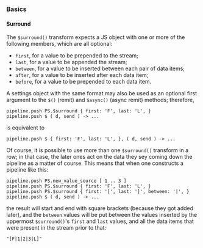 

### Basics

#### Surround

The `$surround()` transform expects a JS object with one or more of the
following members, which are all optional:

* `first`, for a value to be prepended to the stream;
* `last`, for a value to be appended the stream;
* `between`, for a value to be inserted between each pair of data items;
* `after`, for a value to be inserted after each data item;
* `before`, for a value to be prepended to each data item.

A settings object with the same format may also be used as an optional first
argument to the `$()` (remit) and `$async()` (async remit) methods; therefore,

```
pipeline.push PS.$surround { first: 'F', last: 'L', }
pipeline.push $ ( d, send ) -> ...
```

is equivalent to

```
pipeline.push $ { first: 'F', last: 'L', }, ( d, send ) -> ...
```

Of course, it is possible to use more than one `$surround()` transform in
a row; in that case, the later ones act on the data they sey coming
down the pipeline as a matter of course. This means that when one constructs
a pipeline like this:

```
pipeline.push PS.new_value_source [ 1 .. 3 ]
pipeline.push PS.$surround { first: 'F', last: 'L', }
pipeline.push PS.$surround { first: '[', last: ']', between: '|', }
pipeline.push $ ( d, send ) -> ...
```

the result will start and end with square brackets (because they got added
later), and the `between` values will be put between the values inserted by the
uppermost `$surround()`'s `first` and `last` values, and all the data items that
were present in the stream prior to that:

```
"[F|1|2|3|L]"
```


